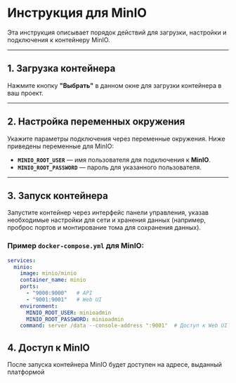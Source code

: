 # Инструкция для MinIO

Эта инструкция описывает порядок действий для загрузки, настройки и подключения к контейнеру MinIO.

---

## 1. Загрузка контейнера

Нажмите кнопку **"Выбрать"** в данном окне для загрузки контейнера в ваш проект.

---

## 2. Настройка переменных окружения

Укажите параметры подключения через переменные окружения. Ниже приведены переменные для MinIO:

- **`MINIO_ROOT_USER`** — имя пользователя для подключения к **MinIO**.
- **`MINIO_ROOT_PASSWORD`** — пароль для указанного пользователя.

---

## 3. Запуск контейнера

Запустите контейнер через интерфейс панели управления, указав необходимые настройки для сети и хранения данных (например, проброс портов и монтирование тома для сохранения данных).

### Пример `docker-compose.yml` для MinIO:

```yaml
services:
  minio:
    image: minio/minio
    container_name: minio
    ports:
      - "9000:9000"   # API
      - "9001:9001"   # Web UI
    environment:
      MINIO_ROOT_USER: minioadmin
      MINIO_ROOT_PASSWORD: minioadmin
    command: server /data --console-address ":9001"  # Доступ к Web UI на адресе, выданный платформой
```
## 4. Доступ к MinIO
   После запуска контейнера MinIO будет доступен на адресе, выданный платформой

